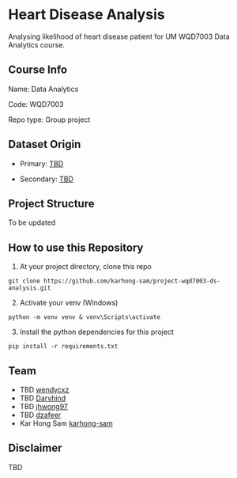 # Heart Disease Analysis
Analysing likelihood of heart disease patient for UM WQD7003 Data Analytics course.

## Course Info
Name: Data Analytics

Code: WQD7003

Repo type: Group project

## Dataset Origin
- Primary: [TBD]()

- Secondary: [TBD]()

## Project Structure
To be updated

## How to use this Repository

1. At your project directory, clone this repo

```
git clone https://github.com/karhong-sam/project-wqd7003-ds-analysis.git
```
2. Activate your venv (Windows)
```
python -m venv venv & venv\Scripts\activate
```
3. Install the python dependencies for this project
```
pip install -r requirements.txt
```
## Team
- TBD [wendycxz]()
- TBD [Darvhind]()
- TBD [jhwong97]()
- TBD [dzafeer]()
- Kar Hong Sam [karhong-sam](https://github.com/karhong-sam)

## Disclaimer
TBD
